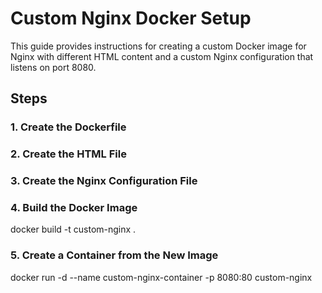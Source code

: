 # Custom Nginx Docker Setup

This guide provides instructions for creating a custom Docker image for Nginx with different HTML content and a custom Nginx configuration that listens on port 8080.

## Steps

### 1. Create the Dockerfile

### 2. Create the HTML File

### 3. Create the Nginx Configuration File

### 4. Build the Docker Image

docker build -t custom-nginx .

### 5. Create a Container from the New Image

docker run -d --name custom-nginx-container -p 8080:80 custom-nginx



